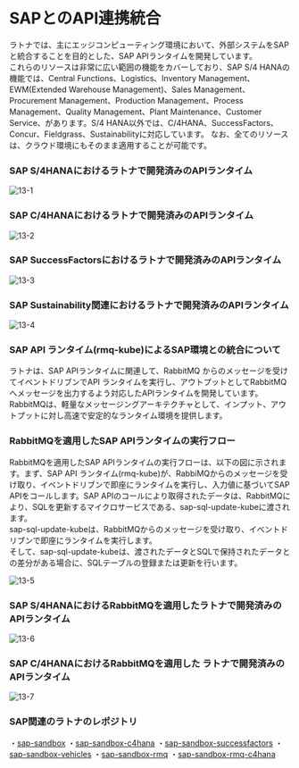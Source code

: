 # SAPとのAPI連携統合
ラトナでは、主にエッジコンピューティング環境において、外部システムをSAPと統合することを目的とした、SAP APIランタイムを開発しています。  
これらのリソースは非常に広い範囲の機能をカバーしており、SAP S/4 HANAの機能では、Central Functions、Logistics、Inventory Management、EWM(Extended Warehouse Management)、Sales Management、Procurement Management、Production Management、Process Management、Quality Management、Plant Maintenance、Customer Service、があります。S/4 HANA以外では、C/4HANA、SuccessFactors、Concur、Fieldgrass、Sustainabilityに対応しています。
なお、全てのリソースは、クラウド環境にもそのまま適用することが可能です。  

### SAP S/4HANAにおけるラトナで開発済みのAPIランタイム
![13-1](./image/13-1.png)

### SAP C/4HANAにおけるラトナで開発済みのAPIランタイム
![13-2](./image/13-2.png)

### SAP SuccessFactorsにおけるラトナで開発済みのAPIランタイム
![13-3](./image/13-3.png)


### SAP Sustainability関連におけるラトナで開発済みのAPIランタイム
![13-4](./image/13-4.png)


### SAP API ランタイム(rmq-kube)によるSAP環境との統合について
ラトナは、SAP APIランタイムに関連して、RabbitMQ からのメッセージを受けてイベントドリブンでAPI ランタイムを実行し、アウトプットとしてRabbitMQへメッセージを出力するよう対応したAPIランタイムを開発しています。  
RabbitMQは、軽量なメッセージングアーキテクチャとして、インプット、アウトプットに対し高速で安定的なランタイム環境を提供します。

### RabbitMQを適用したSAP APIランタイムの実行フロー
RabbitMQを適用したSAP APIランタイムの実行フローは、以下の図に示されます。まず、SAP API ランタイム(rmq-kube)が、RabbiMQからのメッセージを受け取り、イベントドリブンで即座にランタイムを実行し、入力値に基づいてSAP APIをコールします。SAP APIのコールにより取得されたデータは、RabbitMQにより、SQLを更新するマイクロサービスである、sap-sql-update-kubeに渡されます。  
sap-sql-update-kubeは、RabbitMQからのメッセージを受け取り、イベントドリブンで即座にランタイムを実行します。  
そして、sap-sql-update-kubeは、渡されたデータとSQLで保持されたデータとの差分がある場合に、SQLテーブルの登録または更新を行います。

![13-5](./image/13-5.png)


### SAP S/4HANAにおけるRabbitMQを適用したラトナで開発済みのAPIランタイム

![13-6](./image/13-6.png)


### SAP C/4HANAにおけるRabbitMQを適用した ラトナで開発済みのAPIランタイム

![13-7](./image/13-7.png)

### SAP関連のラトナのレポジトリ
・[sap-sandbox](https://github.com/latonaio/sap-sandbox)
・[sap-sandbox-c4hana](https://github.com/latonaio/sap-sandbox-c4hana)
・[sap-sandbox-successfactors](https://github.com/latonaio/sap-sandbox-successfactors)
・[sap-sandbox-vehicles](https://github.com/latonaio/sap-sandbox-vehicles)
・[sap-sandbox-rmq](https://github.com/latonaio/sap-sandbox-rmq)
・[sap-sandbox-rmq-c4hana](https://github.com/latonaio/sap-sandbox-rmq-c4hana)



